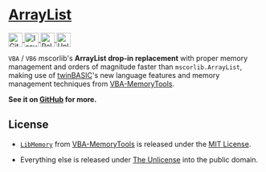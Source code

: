 # [**ArrayList**](https://github.com/Theadd/ArrayList) 

<a href="https://github.com/Theadd/ArrayList">
  <img height="28em" align="center" src="https://img.shields.io/badge/GitHub-333?style=for-the-badge&logo=&logoColor=white" alt="Github Repository Badge" />
</a>
<a href="https://github.com/Theadd/ArrayList/issues">
  <img height="28em" align="center" src="https://img.shields.io/badge/ISSUES-333?style=for-the-badge&logo=&logoColor=white" alt="Issues Badge" />
</a>
<a href="https://github.com/Theadd/ArrayList/releases/latest">
  <img height="28em" align="center" src="https://img.shields.io/badge/RELEASES-333?style=for-the-badge&logo=&logoColor=white" alt="Releases Badge" />
</a>
<a href="https://github.com/Theadd/ArrayList/blob/main/LICENSE">
  <img height="28em" align="center" src="https://img.shields.io/badge/UNLICENSE-333?style=for-the-badge&logo=&logoColor=white" alt="Unlicense Badge" />
</a>

<br/>

`VBA` / `VB6` mscorlib's **ArrayList drop-in replacement** with proper memory management and orders of magnitude faster than `mscorlib.ArrayList`, making use of [twinBASIC](https://github.com/twinbasic/twinbasic)'s new language features and memory management techniques from [VBA-MemoryTools](https://github.com/cristianbuse/VBA-MemoryTools).

**See it on [GitHub](https://github.com/Theadd/ArrayList) for more.**

## **License**

- [`LibMemory`](Sources/LibMemory.twin) from [VBA-MemoryTools](https://github.com/cristianbuse/VBA-MemoryTools) is released under the [MIT License](https://github.com/cristianbuse/VBA-MemoryTools/blob/master/LICENSE).

- Everything else is released under [The Unlicense](https://github.com/Theadd/ArrayList/blob/main/LICENSE) into the public domain.

